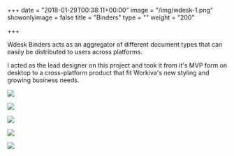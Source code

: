+++
date = "2018-01-29T00:38:11+00:00"
image = "/img/wdesk-1.png"
showonlyimage = false
title = "Binders"
type = ""
weight = "200"

+++
<!--more-->
Wdesk Binders acts as an aggregator of different document types that can easily be distributed to users across platforms.

I acted as the lead designer on this project and took it from it's MVP form on desktop to a cross-platform product that fit Workiva's new styling and growing business needs.

![](/img/wdesk-1.png)

![](/img/wdesk-2.png)

![](/img/wdesk-3.png)

![](/img/wdesk-4.png)

![](/img/wdesk-5.png)